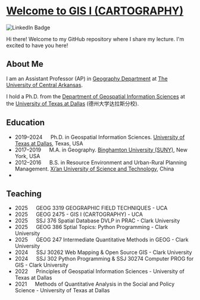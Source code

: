 # [Welcome to GIS I (CARTOGRAPHY)](https://gisynw.github.io/geog386/)

![LinkedIn Badge](https://img.shields.io/github/repo-size/gisynw/geog386)
   
Hi there! Welcome to my GitHub repository where I share my lecture. I'm excited to have you here!

## About Me

I am an Assistant Professor (AP) in [Geography Department](https://uca.edu/geography/) at [The University of Central Arkansas](https://uca.edu/). 

I hold a Ph.D. from the [Department of Geospatial Information Sciences](https://epps.utdallas.edu/about/programs/geospatial-information-sciences/) at the [University of Texas at Dallas](https://www.utdallas.edu/) (德州大学达拉斯分校).

## Education
- 2019–2024 &emsp; Ph.D. in Geospatial Information Sciences. [University of Texas at Dallas](https://epps.utdallas.edu/about/programs/geospatial-information-sciences/), Texas, USA
- 2017–2019 &emsp; M.A. in Geography. [Binghamton University (SUNY)](https://www.binghamton.edu/geography/), New York, USA
- 2012–2016 &emsp; B.S. in  Resource Environment and Urban-Rural Planning Management. [Xi’an University of Science and Technology](https://en.xust.edu.cn/), China
- 
## Teaching
- 2025 &emsp;  GEOG 3319 GEOGRAPHIC FIELD TECHNIQUES - UCA
- 2025 &emsp;  GEOG 2475 - GIS I (CARTOGRAPHY) - UCA
- 2025 &emsp;  SSJ 376 Spatial Database DVLP in PRAC - Clark University
- 2025 &emsp;  GEOG 386 Sptial Topics: Python Programming - Clark University
- 2025 &emsp;  GEOG 247 Intermediate Quantitative Methods in GEOG - Clark University
- 2024 &emsp;  SSJ 30262 Web Mapping & Open Source GIS - Clark University
- 2024  &emsp; SSJ 302 Python Programming & SSJ 30274 Computer PROG for GIS - Clark University
- 2022  &emsp; Principles of Geospatial Information Sciences -  University of Texas at Dallas
- 2021  &emsp; Methods of Quantitative Analysis in the Social and Policy Science - University of Texas at Dallas
